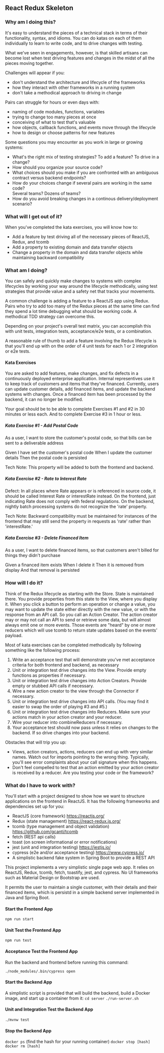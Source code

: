 ## React Redux Skeleton


### Why am I doing this?

It's easy to understand the pieces of a technical stack 
in terms of their functionality, syntax, and idioms.  You can do katas 
on each of them individually to learn to write code, and to drive changes 
with testing.  

What we've seen in engagements, however, is that skilled artisans can become 
lost when test driving features and changes in the midst of all the pieces 
moving together.  

Challenges will appear if you:

* don't understand the architecture and lifecycle of the frameworks
* how they interact with other frameworks in a running system
* don't take a methodical approach to driving in change

Pairs can struggle for hours or even days with:

* naming of code modules, functions, variables
* trying to change too many pieces at once
* conceiving of what to test that's valuable
* how objects, callback functions, and events move through the lifecycle
* how to design or choose patterns for new features

Some questions you may encounter as you work in large or growing systems:

* What's the right mix of testing strategies?  To add a feature?  To drive in a change?
* How should you organize your source code?  
* What choices should you make if you are confronted with an ambiguous contract 
versus backend endpoints?
* How do your choices change if several pairs are working in the same code?  
Several teams?  Dozens of teams?
* How do you avoid breaking changes in a continous delivery/deployment scenario?


### What will I get out of it?

When you've completed the kata exercises, you will know how to:

* Add a feature by test driving all of the necessary pieces of ReactJS, Redux, and tcomb
* Add a property to existing domain and data transfer objects
* Change a property in the domain and data transfer objects while maintaining backward compatibility 


### What am I doing?

You can safely and quickly make changes to systems with complex lifecycles 
by working your way around the lifecycle methodically, using test strategies 
that provide value and a safety net that tracks your movements.

A common challenge is adding a feature to a ReactJS app using Redux.  Pairs 
who try to add too many of the Redux pieces at the same time can find they 
spend a lot time debugging what should be working code.  A methodical TDD 
strategy can overcome this.

Depending on your project's overall test matrix, you can accomplish this 
with unit tests, integration tests, acceptance/e2e tests, or a combination.

A reasonable rule of thumb to add a feature involving the Redux lifecycle 
is that you'll end up with on the order of 4 unit tests for each 1 or 2 integration 
or e2e tests.


#### Kata Exercises

You are asked to add features, make changes, and fix defects in a continuously 
deployed enterprise application.  Internal representives use it to keep track 
of customers and items that they've financed.  Currently, users can update 
customer details, add financed items, and update the backend systems with 
changes.  Once a financed item has been processed by the backend, it can no 
longer be modified.

Your goal should be to be able to complete Exercises #1 and #2 in 30 minutes
or less each.  And to complete Exercise #3 in 1 hour or less.


##### Kata Exercise #1 - Add Postal Code

As a user, I want to store the customer's postal code, so that bills can be sent 
to a deliverable address

Given I have set the customer's postal code
When I update the customer details
Then the postal code is persisted

Tech Note:  This property will be added to both the frontend and backend.


##### Kata Exercise #2 - Rate to Interest Rate

Defect: In all places where Rate appears or is referenced in source code, 
it should be called Interest Rate or interestRate instead.  On the frontend, 
just indicating Rate does not comply with federal regulations.  On the backend, 
nightly batch processing systems do not recognize the 'rate' property.

Tech Note:  Backward compatibility must be maintained for instances of the 
frontend that may still send the property in requests as 'rate' rather than 
'interestRate.'


##### Kata Exercise #3 - Delete Financed Item

As a user, I want to delete financed items, so that customers aren't billed for 
things they didn't purchase

Given a financed item exists
When I delete it
Then it is removed from display
And that removal is persisted


### How will I do it?

Think of the Redux lifecycle as starting with the Store.  State is maintained 
there.  You provide properties from this state to the View, where you display 
it.  When you click a button to perform an operation or change a value, you 
may want to update the state either directly with the new value, or with the 
response from an API call.  So you call an Action Creator.  The action 
creator may or may not call an API to send or retrieve some data, but 
will almost always emit one or more events.  Those events are "heard" by 
one or more reducers which will use tcomb to return state updates based 
on the events' payload.

Most of kata exercises can be completed methodically by following something
like the following process:

1. Write an acceptance test that will demonstrate you've met acceptance
criteria for both frontend and backend, as necessary
2. Unit or integration test drive changes into the View.  Provide empty
functions as properties if necessary.
3. Unit or integration test drive changes into Action Creators.  Provide
empty or stubbed API calls if necessary.  
4. Wire a new action creator to the view through the Connector if necessary.
5. Unit or integration test drive changes into API calls.  (You may find it
easier to swap the order of playing #3 and #5.)
6. Unit or integration test drive changes into Reducers.  Make sure your
actions match in your action creator and your reducer.
7. Wire your reducer into combineReducers if necessary.
8. Your acceptance test should now pass unless it relies on changes to the
backend.  If so drive changes into your backend.

Obstacles that will trip you up:
* Views, action creators, actions, reducers can end up with very similar names.
Watch out for imports pointing to the wrong thing.  Typically, you'll see
error complaints about your call signature when this happens.
* Don't feel compelled to test that an action emitted by your action creator 
is received by a reducer.  Are you testing your code or the framework?


### What do I have to work with?

You'll start with a project designed to show how we want to structure
applications on the frontend in ReactJS.  It has the following 
frameworks and dependencies set up for you:

* ReactJS (core framework) https://reactjs.org/
* Redux (state management) https://react-redux.js.org/
* tcomb (type management and object validation) https://github.com/gcanti/tcomb
* fetch (REST api calls)
* toast (on screen informational or error notifications)
* jest (unit and integration testing) https://jestjs.io/
* cypress (e2e and/or acceptance testing) https://www.cypress.io/
* A simplistic backend fake system in Spring Boot to provide a REST API

This project implements a very simplistic single page web app.  It relies on ReactJS,
Redux, tcomb, fetch, toastify, jest, and cypress.  No UI frameworks such as Material
Design or Bootstrap are used.

It permits the user to maintain a single customer, with their details and their
financed items, which is persistd in a simple backend server implemented in
Java and Spring Boot.

#### Start the Frontend App
```npm run start```

#### Unit Test the Frontend App
```npm run test```

#### Acceptance Test the Frontend App
Run the backend and frontend before running this command:

```./node_modules/.bin/cypress open```

#### Start the Backend App
A simplistic script is provided that will build the backend, build a Docker
image, and start up a container from it:
```cd server```
```./run-server.sh```

#### Unit and Integration Test the Backend App
```./mvnw test```

#### Stop the Backend App
```docker ps```
(find the hash for your running container)
```docker stop [hash]```
```docker rm [hash]```




